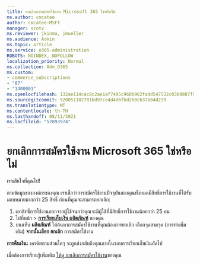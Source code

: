 ```yaml
---
title: ยกเลิกการสมัครใช้งาน Microsoft 365 ใช่หรือไม่
ms.author: cmcatee
author: cmcatee-MSFT
manager: scotv
ms.reviewer: jkinma, jmueller
ms.audience: Admin
ms.topic: article
ms.service: o365-administration
ROBOTS: NOINDEX, NOFOLLOW
localization_priority: Normal
ms.collection: Adm_O365
ms.custom:
- commerce_subscriptions
- "87"
- "1400001"
ms.openlocfilehash: 132ae114cac8c2ae1af7495c960b962fadd547522c03b9887f9bde481fff4bba
ms.sourcegitcommit: 920051182781bd97ce4d4d6fbd268cb37b84d239
ms.translationtype: MT
ms.contentlocale: th-TH
ms.lasthandoff: 08/11/2021
ms.locfileid: "57893974"
---
```

# <a name="canceling-your-microsoft-365-subscription"></a>ยกเลิกการสมัครใช้งาน Microsoft 365 ใช่หรือไม่

เราเสียใจที่คุณไป!
  
ตามข้อมูลขององค์กรของคุณ เราเชื่อว่าการสมัครใช้งานปัจจุบันของคุณทั้งหมดมีสิทธิ์การใช้งานที่ได้รับมอบหมายมากกว่า 25 สิทธิ์ ก่อนที่คุณจะสามารถยกเลิก:

1. เอาสิทธิ์การใช้งานออกจากผู้ใช้จนกว่าคุณจะมีผู้ใช้ที่มีสิทธิ์การใช้งานน้อยกว่า 25 คน
2. ไปที่หน้า \> **[การเรียกเก็บเงิน ผลิตภัณฑ์](https://go.microsoft.com/fwlink/p/?linkid=842054)** ของคุณ
3. บนแท็บ **ผลิตภัณฑ์** ให้ค้นหาการสมัครใช้งานที่คุณต้องการยกเลิก เลือกจุดสามจุด (การทําเพิ่มเติม) **จากนั้นเลือก ยกเลิก** การสมัครใช้งาน

**การคืนเงิน:** เครดิตตามส่วนใดๆ จะถูกส่งกลับถึงคุณภายในรอบการเรียกเก็บเงินถัดไป

เมื่อต้องการเรียนรู้เพิ่มเติม [ให้ดู ยกเลิกการสมัครใช้งาน](https://docs.microsoft.com/microsoft-365/commerce/subscriptions/cancel-your-subscription)ของคุณ